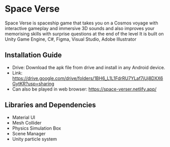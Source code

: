 # Space Verse
Space Verse is spaceship game that takes you on a  Cosmos voyage with interactive gameplay and immersive 3D sounds and also improves your memorising skills with surprise questions at the end of the level
It is built on Unity Game Engine, C#, Figma, Visual Studio, Adobe Illustrator
## Installation Guide
- Drive: Download the apk file from drive and install in any Android device.
- Link: https://drive.google.com/drive/folders/1BH6_L1L1FdrRU7YLaf7jUj8DXX6GytKR?usp=sharing
- Can also be played in web browser: https://space-verser.netlify.app/
## Libraries and Dependencies
- Material UI
- Mesh Collider
- Physics Simulation Box
- Scene Manager
- Unity particle system
